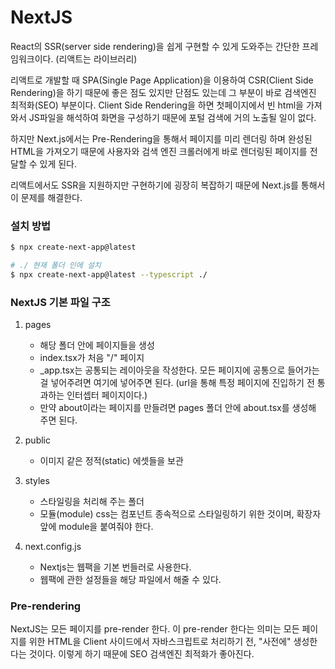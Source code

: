 # NextJS

React의 SSR(server side rendering)을 쉽게 구현할 수 있게 도와주는 간단한 프레임워크이다. (리액트는 라이브러리)

리액트로 개발할 때 SPA(Single Page Application)을 이용하여 CSR(Client Side Rendering)을 하기 때문에 좋은 점도 있지만 단점도 있는데 그 부분이 바로 검색엔진 최적화(SEO) 부분이다. Client Side Rendering을 하면 첫페이지에서 빈 html을 가져와서 JS파일을 해석하여 화면을 구성하기 때문에 포털 검색에 거의 노출될 일이 없다.

하지만 Next.js에서는 Pre-Rendering을 통해서 페이지를 미리 렌더링 하며 완성된 HTML을 가져오기 때문에 사용자와 검색 엔진 크롤러에게 바로 렌더링된 페이지를 전달할 수 있게 된다.

리액트에서도 SSR을 지원하지만 구현하기에 굉장히 복잡하기 때문에 Next.js를 통해서 이 문제를 해결한다.

### 설치 방법

```bash
$ npx create-next-app@latest
```

```bash
# ./ 현재 폴더 인에 설치
$ npx create-next-app@latest --typescript ./
```

### NextJS 기본 파일 구조

1. pages

    - 해당 폴더 안에 페이지들을 생성
    - index.tsx가 처음 "/" 페이지
    - _app.tsx는 공통되는 레이아웃을 작성한다. 모든 페이지에 공통으로 들어가는걸 넣어주려면 여기에 넣어주면 된다. (url을 통해 특정 페이지에 진입하기 전 통과하는 인터셉터 페이지이다.)
    - 만약 about이라는 페이지를 만들려면 pages 폴더 안에 about.tsx를 생성해 주면 된다.

2. public

    - 이미지 같은 정적(static) 에셋들을 보관

3. styles

    - 스타일링을 처리해 주는 폴더
    - 모듈(module) css는 컴포넌트 종속적으로 스타일링하기 위한 것이며, 확장자 앞에 module을 붙여줘야 한다.

4. next.config.js

    - Nextjs는 웹팩을 기본 번들러로 사용한다.
    - 웹팩에 관한 설정들을 해당 파일에서 해줄 수 있다.

### Pre-rendering

NextJS는 모든 페이지를 pre-render 한다. 이 pre-render 한다는 의미는 모든 페이지를 위한 HTML을 Client 사이드에서 자바스크립트로 처리하기 전, "사전에" 생성한다는 것이다. 이렇게 하기 때문에 SEO 검색엔진 최적화가 좋아진다.